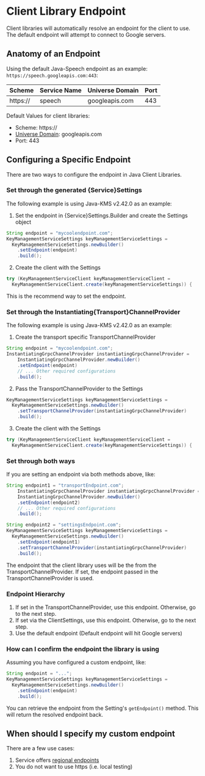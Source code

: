 # Client Library Endpoint
Client libraries will automatically resolve an endpoint for the client to use.
The default endpoint will attempt to connect to Google servers.

## Anatomy of an Endpoint
Using the default Java-Speech endpoint as an example: `https://speech.googleapis.com:443`:

| Scheme   	| Service Name 	| Universe Domain 	| Port 	|
|----------	|--------------	|-----------------	|------	|
| https:// 	| speech       	| googleapis.com  	| 443  	|

Default Values for client libraries:
- Scheme: https://
- [Universe Domain](universe_domain.md): googleapis.com
- Port: 443

## Configuring a Specific Endpoint
There are two ways to configure the endpoint in Java Client Libraries.

### Set through the generated {Service}Settings
The following example is using Java-KMS v2.42.0 as an example:

1. Set the endpoint in {Service}Settings.Builder and create the Settings object
```java
String endpoint = "mycoolendpoint.com";
KeyManagementServiceSettings keyManagementServiceSettings =
  KeyManagementServiceSettings.newBuilder()
    .setEndpoint(endpoint)
    .build();
```
2. Create the client with the Settings
```java
try (KeyManagementServiceClient keyManagementServiceClient =
  KeyManagementServiceClient.create(keyManagementServiceSettings)) {
```

This is the recommend way to set the endpoint.

### Set through the Instantiating{Transport}ChannelProvider
The following example is using Java-KMS v2.42.0 as an example:

1. Create the transport specific TransportChannelProvider
```java
String endpoint = "mycoolendpoint.com";
InstantiatingGrpcChannelProvider instantiatingGrpcChannelProvider =
    InstantiatingGrpcChannelProvider.newBuilder()
    .setEndpoint(endpoint)
    // ... Other required configurations
    .build();
```
2. Pass the TransportChannelProvider to the Settings
```java
KeyManagementServiceSettings keyManagementServiceSettings =
  KeyManagementServiceSettings.newBuilder()
    .setTransportChannelProvider(instantiatingGrpcChannelProvider)
    .build();
```
3. Create the client with the Settings
```java
try (KeyManagementServiceClient keyManagementServiceClient =
  KeyManagementServiceClient.create(keyManagementServiceSettings)) {
```

### Set through both ways
If you are setting an endpoint via both methods above, like:
```java
String endpoint1 = "transportEndpoint.com";
    InstantiatingGrpcChannelProvider instantiatingGrpcChannelProvider =
    InstantiatingGrpcChannelProvider.newBuilder()
    .setEndpoint(endpoint2)
    // ... Other required configurations
    .build();

String endpoint2 = "settingsEndpoint.com";
KeyManagementServiceSettings keyManagementServiceSettings =
  KeyManagementServiceSettings.newBuilder()
    .setEndpoint(endpoint1)
    .setTransportChannelProvider(instantiatingGrpcChannelProvider)
    .build();
```

The endpoint that the client library uses will be the from the TransportChannelProvider.
If set, the endpoint passed in the TransportChannelProvider is used.

### Endpoint Hierarchy
1. If set in the TransportChannelProvider, use this endpoint. Otherwise, go to the next step.
2. If set via the ClientSettings, use this endpoint. Otherwise, go to the next step.
3. Use the default endpoint (Default endpoint will hit Google servers)

### How can I confirm the endpoint the library is using
Assuming you have configured a custom endpoint, like: 
```java
String endpoint = "...";
KeyManagementServiceSettings keyManagementServiceSettings =
  KeyManagementServiceSettings.newBuilder()
    .setEndpoint(endpoint)
    .build();
```

You can retrieve the endpoint from the Setting's `getEndpoint()` method. This will return
the resolved endpoint back.

## When should I specify my custom endpoint
There are a few use cases:
1. Service offers [regional endpoints](https://cloud.google.com/java/docs/setup#configure_endpoints_for_the_client_library)
2. You do not want to use https (i.e. local testing)